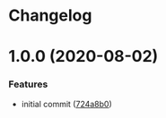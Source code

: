 # Changelog

# 1.0.0 (2020-08-02)


### Features

* initial commit ([724a8b0](https://github.com/cherryblossom000/comrade-pingu/commit/724a8b00adb58d4ae2f1c68cf82927309eff7ed2))
